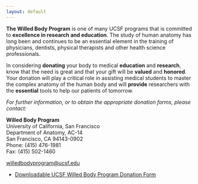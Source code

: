 ```yaml
---
layout: default
---
```


**The Willed Body Program** is one of many UCSF programs that is committed to **excellence in research and education**. The study of human anatomy has long been and continues to be an essential element in the training of physicians, dentists, physical therapists and other health science professionals.<br>

In considering **donating** your body to medical **education** and **research**, know that the need is great and that your gift will be **valued** and **honored**.  Your donation will play a critical role in assisting medical students to master the complex anatomy of the human body and will **provide** researchers with the **essential** tools to help our patients of tomorrow.<br>

*For further information, or to obtain the appropriate donation forms, please contact:*

**Willed Body Program**<br>
University of California, San Francisco<br>
Department of Anatomy, AC-14<br>
San Francisco, CA 94143-0902<br>
Phone: (415) 476-1981<br>
Fax: (415) 502-1460<br>

willedbodyprogram@ucsf.edu

* <a href="{{ site.baseurl }}/img/Donation_Agreement_2015.pdf">Downloadable UCSF Willed Body Program Donation Form</a>



